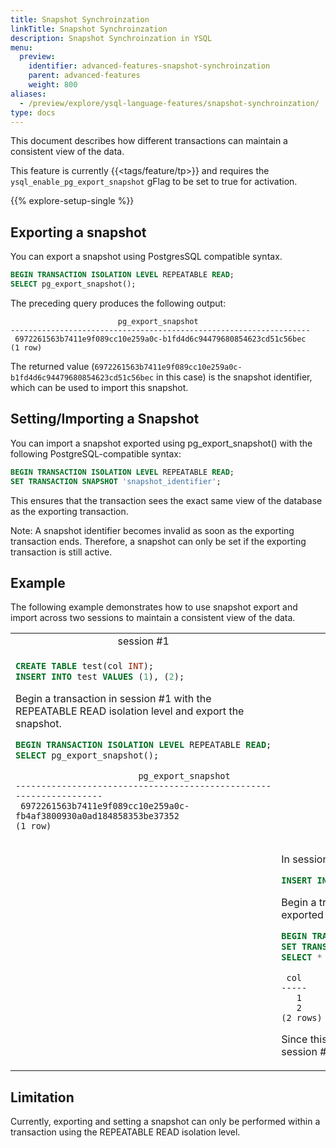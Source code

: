 ```yaml
---
title: Snapshot Synchroinzation
linkTitle: Snapshot Synchroinzation
description: Snapshot Synchroinzation in YSQL
menu:
  preview:
    identifier: advanced-features-snapshot-synchroinzation
    parent: advanced-features
    weight: 800
aliases:
  - /preview/explore/ysql-language-features/snapshot-synchroinzation/
type: docs
---
```


This document describes how different transactions can maintain a consistent view of the data.

This feature is currently {{<tags/feature/tp>}} and requires the `ysql_enable_pg_export_snapshot` gFlag to be set to true for activation.

{{% explore-setup-single %}}

## Exporting a snapshot

You can export a snapshot using PostgresSQL compatible syntax.

```sql
BEGIN TRANSACTION ISOLATION LEVEL REPEATABLE READ;
SELECT pg_export_snapshot();
```

The preceding query produces the following output:

```output
                        pg_export_snapshot
-------------------------------------------------------------------
 6972261563b7411e9f089cc10e259a0c-b1fd4d6c94479680854623cd51c56bec
(1 row)
```

The returned value (`6972261563b7411e9f089cc10e259a0c-b1fd4d6c94479680854623cd51c56bec` in this case) is the snapshot identifier, which can be used to import this snapshot.

## Setting/Importing a Snapshot

You can import a snapshot exported using pg_export_snapshot() with the following PostgreSQL-compatible syntax:

```sql
BEGIN TRANSACTION ISOLATION LEVEL REPEATABLE READ;
SET TRANSACTION SNAPSHOT 'snapshot_identifier';
```

This ensures that the transaction sees the exact same view of the database as the exporting transaction.

Note: A snapshot identifier becomes invalid as soon as the exporting transaction ends. Therefore, a snapshot can only be set if the exporting transaction is still active.

## Example

The following example demonstrates how to use snapshot export and import across two sessions to maintain a consistent view of the data.

<table>
  <tr>
   <td style="text-align:center;">session #1</td>
   <td style="text-align:center;">session #2</td>
  </tr>

  <tr>
    <td>

```sql
CREATE TABLE test(col INT);
INSERT INTO test VALUES (1), (2);
```

Begin a transaction in session #1 with the REPEATABLE READ isolation level and export the snapshot.

```sql
BEGIN TRANSACTION ISOLATION LEVEL REPEATABLE READ;
SELECT pg_export_snapshot();
```

```output
                        pg_export_snapshot
-------------------------------------------------------------------
 6972261563b7411e9f089cc10e259a0c-fb4af3800930a0ad184858353be37352
(1 row)
```

</td>
    <td>
    </td>
  </tr>

  <tr>
    <td>
    </td>
    <td>

In session #2, insert a new row into the table:

```sql
INSERT INTO test VALUES (3);
```

Begin a transaction in session #2 with the REPEATABLE READ isolation level, import the previously exported snapshot, and query the table.

```sql
BEGIN TRANSACTION ISOLATION LEVEL REPEATABLE READ;
SET TRANSACTION SNAPSHOT '6972261563b7411e9f089cc10e259a0c-fb4af3800930a0ad184858353be37352';
SELECT * FROM test;
```

```output
 col
-----
   1
   2
(2 rows)
```

Since this transaction is using the exported snapshot, it does not see the row inserted previously in session #2.

</td>
    <td>
    </td>
  </tr>

</table>

## Limitation

Currently, exporting and setting a snapshot can only be performed within a transaction using the REPEATABLE READ isolation level.
